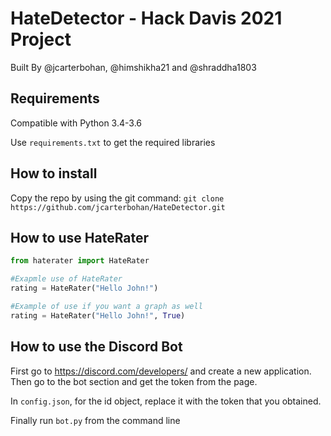 # HateDetector - Hack Davis 2021 Project

Built By @jcarterbohan, @himshikha21 and @shraddha1803


## Requirements
Compatible with Python 3.4-3.6

Use `requirements.txt` to get the required libraries

## How to install

Copy the repo by using the git command:
```git clone https://github.com/jcarterbohan/HateDetector.git```


## How to use HateRater


```py
from haterater import HateRater

#Exapmle use of HateRater
rating = HateRater("Hello John!")

#Example of use if you want a graph as well
rating = HateRater("Hello John!", True)
```

## How to use the Discord Bot

First go to https://discord.com/developers/ and create a new application.
Then go to the bot section and get the token from the page.

In `config.json`, for the id object, replace it with the token that you obtained.

Finally run `bot.py` from the command line



